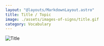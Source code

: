 ```yaml
---
layout: "@layouts/MarkdownLayout.astro"
title: Title / Topic
image: ./assets/images-of-signs/title.gif
category: Vocabulary
---
```


![Title](@signs/title.gif)
